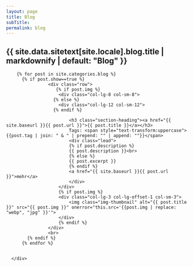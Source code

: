 ```yaml
---
layout: page
title: Blog
subTitle:
permalink: blog
---
```


<h2 class="section-heading text-uppercase">{{ site.data.sitetext[site.locale].blog.title | markdownify | default: "Blog" }}</h2>


<!-- Page Content Individuals-->
  <div class="content-section-b">
      <div class="container">

        {% for post in site.categories.blog %}
          {% if post.show==true %}
                    <div class="row">
                       {% if post.img %}
                        <div class="col-lg-8 col-sm-8">
                      {% else %}
                        <div class="col-lg-12 col-sm-12">
                      {% endif %}

                            <h3 class="section-heading"><a href="{{ site.baseurl }}{{ post.url }}">{{ post.title }}</a></h3>
                            Tags: <span style="text-transform:uppercase">{{post.tag | join: " & " | prepend: "" | append: ""}}</span>
                            <div class="lead">
                            {% if post.description %}
                            {{ post.description }}<br>
                            {% else %}
                            {{ post.excerpt }}
                            {% endif %}
                            <a href="{{ site.baseurl }}{{ post.url }}">mehr</a>
                            </div>
                        </div>
                        {% if post.img %}
                        <div class="col-lg-3 col-lg-offset-1 col-sm-3">
                            <img class="img-thumbnail" alt="{{ post.title }}" src="{{ post.img }}" onerror="this.src='{{post.img | replace: "webp", "jpg" }}'">
                        </div>
                        {% endif %}
                    </div>
                    <br>
            {% endif %}
          {% endfor %}


      </div>
  </div>
